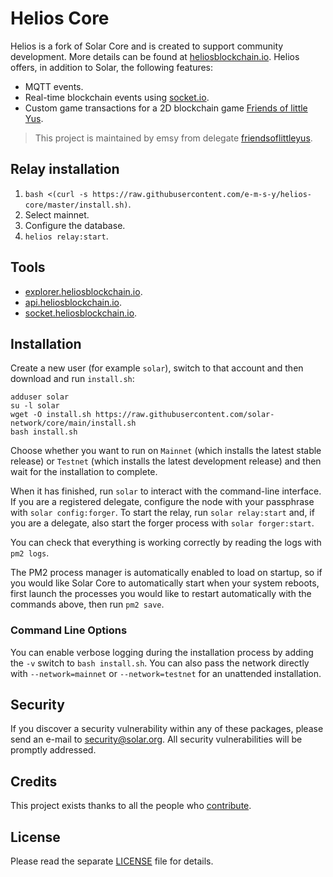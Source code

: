 # Helios Core
Helios is a fork of Solar Core and is created to support community development. More details can be found at [heliosblockchain.io](https://heliosblockchain.io). Helios offers, in addition to Solar, the following features:

- MQTT events.
- Real-time blockchain events using [socket.io](https://socket.io).
- Custom game transactions for a 2D blockchain game [Friends of little Yus](https://store.steampowered.com/app/1752430).

> This project is maintained by emsy from delegate [friendsoflittleyus](https://friendsoflittleyus.nl).

## Relay installation

1. `bash <(curl -s https://raw.githubusercontent.com/e-m-s-y/helios-core/master/install.sh)`.
2. Select mainnet.
3. Configure the database.
4. `helios relay:start`.

## Tools
- [explorer.heliosblockchain.io](https://explorer.heliosblockchain.io).
- [api.heliosblockchain.io](https://api.heliosblockchain.io).
- [socket.heliosblockchain.io](https://socket.heliosblockchain.io).

## Installation

Create a new user (for example `solar`), switch to that account and then download and run `install.sh`:

```
adduser solar
su -l solar
wget -O install.sh https://raw.githubusercontent.com/solar-network/core/main/install.sh
bash install.sh
```

Choose whether you want to run on `Mainnet` (which installs the latest stable release) or `Testnet` (which installs the latest development release) and then wait for the installation to complete.

When it has finished, run `solar` to interact with the command-line interface. If you are a registered delegate, configure the node with your passphrase with `solar config:forger`. To start the relay, run `solar relay:start` and, if you are a delegate, also start the forger process with `solar forger:start`.

You can check that everything is working correctly by reading the logs with `pm2 logs`.

The PM2 process manager is automatically enabled to load on startup, so if you would like Solar Core to automatically start when your system reboots, first launch the processes you would like to restart automatically with the commands above, then run `pm2 save`.

### Command Line Options

You can enable verbose logging during the installation process by adding the `-v` switch to `bash install.sh`. You can also pass the network directly with `--network=mainnet` or `--network=testnet` for an unattended installation.

## Security

If you discover a security vulnerability within any of these packages, please send an e-mail to security@solar.org. All security vulnerabilities will be promptly addressed.

## Credits

This project exists thanks to all the people who [contribute](../../contributors).

## License

Please read the separate [LICENSE](LICENSE) file for details.
